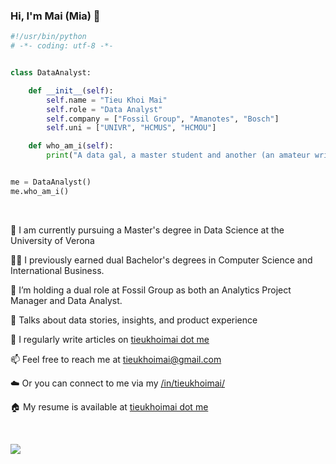 ### Hi, I'm Mai (Mia) 👋

<!--
**tieukhoimai/tieukhoimai** is a ✨ _special_ ✨ repository because its `README.md` (this file) appears on your GitHub profile.

Here are some ideas to get you started:

- 🔭 I’m currently working on ...
- 🌱 I’m currently learning ...
- 👯 I’m looking to collaborate on ...
- 🤔 I’m looking for help with ...
- 💬 Ask me about ...
- 📫 How to reach me: ...
- 😄 Pronouns: ...
- ⚡ Fun fact: ...
-->

```python
#!/usr/bin/python
# -*- coding: utf-8 -*-


class DataAnalyst:

    def __init__(self):
        self.name = "Tieu Khoi Mai"
        self.role = "Data Analyst"
        self.company = ["Fossil Group", "Amanotes", "Bosch"]
        self.uni = ["UNIVR", "HCMUS", "HCMOU"]

    def who_am_i(self):
        print("A data gal, a master student and another (an amateur writer, maybe).")


me = DataAnalyst()
me.who_am_i()
```

<br>

🌱 I am currently pursuing a Master's degree in Data Science at the University of Verona

👩‍💻 I previously earned dual Bachelor's degrees in Computer Science and International Business.

🔭 I’m holding a dual role at Fossil Group as both an Analytics Project Manager and Data Analyst.

💬 Talks about data stories, insights, and product experience

📝 I regularly write articles on [tieukhoimai dot me](https://tieukhoimai.me/blog)

📫 Feel free to reach me at tieukhoimai@gmail.com

☁️ Or you can connect to me via my [/in/tieukhoimai/](https://www.linkedin.com/in/tieukhoimai/)

🏠 My resume is available at [tieukhoimai dot me](https://tieukhoimai.me/resume.pdf)

<br>

<p align="left">
  <a href="https://skillicons.dev">
    <img src="https://skillicons.dev/icons?i=aws,gcp,docker,figma,firebase,github,html,js,mongodb,mysql,nextjs,py,r,vscode" />
  </a>
</p>
